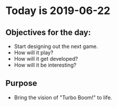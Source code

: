 # Today is 2019-06-22

## Objectives for the day:

- Start designing out the next game.
- How will it play?
- How will it get developed?
- How will it be interesting?

## Purpose

- Bring the vision of "Turbo Boom!" to life.
